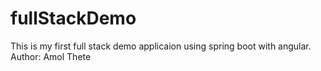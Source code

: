 # fullStackDemo
This is my first full stack demo applicaion using spring boot with angular.
<br>
Author: Amol Thete
